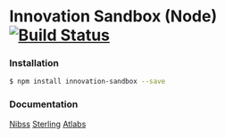 # Innovation Sandbox (Node) [![Build Status](https://travis-ci.org/enyata/innovation-sandbox-node.svg?branch=master)](https://travis-ci.org/enyata/innovation-sandbox-node)

### Installation

```bash
$ npm install innovation-sandbox --save
```

### Documentation

[Nibss](https://github.com/enyata/innovation-sandbox-node/blob/master/lib/nibss/README.md)
[Sterling](https://github.com/enyata/innovation-sandbox-node/blob/master/lib/sterling/README.md)
[Atlabs](https://github.com/enyata/innovation-sandbox-node/blob/master/lib/atlabs/README.md)
